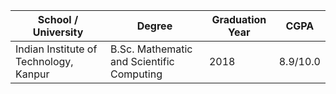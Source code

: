 
| School / University                    | Degree                                    | Graduation Year | CGPA     |
|----------------------------------------|-------------------------------------------|-----------------|----------|
| Indian Institute of Technology, Kanpur | B.Sc. Mathematic and Scientific Computing | 2018            | 8.9/10.0 |
